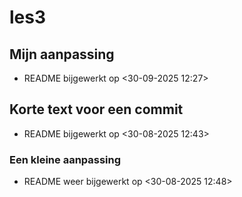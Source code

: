 # les3

## Mijn aanpassing
- README bijgewerkt op <30-09-2025 12:27>

## Korte text voor een commit
- README bijgewerkt op 
<30-08-2025 12:43>


### Een kleine aanpassing
- README weer bijgewerkt op
<30-08-2025 12:48>
